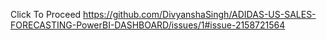 Click To Proceed
https://github.com/DivyanshaSingh/ADIDAS-US-SALES-FORECASTING-PowerBI-DASHBOARD/issues/1#issue-2158721564

